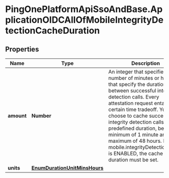 # PingOnePlatformApiSsoAndBase.ApplicationOIDCAllOfMobileIntegrityDetectionCacheDuration

## Properties

Name | Type | Description | Notes
------------ | ------------- | ------------- | -------------
**amount** | **Number** | An integer that specifies the number of minutes or hours that specify the duration between successful integrity detection calls. Every attestation request entails a certain time tradeoff. You can choose to cache successful integrity detection calls for a predefined duration, between a minimum of 1 minute and a maximum of 48 hours. If mobile.integrityDetection.mode is ENABLED, the cache duration must be set. | [optional] 
**units** | [**EnumDurationUnitMinsHours**](EnumDurationUnitMinsHours.md) |  | [optional] 


